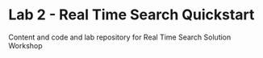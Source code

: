 # Lab 2 - Real Time Search Quickstart
Content and code and lab repository for Real Time Search Solution Workshop

